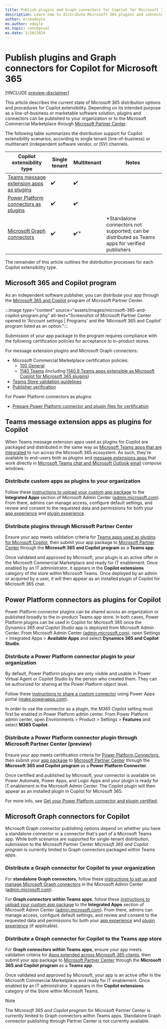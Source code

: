 ```yaml
---
title: Publish plugins and Graph connectors for Copilot for Microsoft 365
description: Learn how to distribute Microsoft 365 plugins and connectors to your organization or the Microsoft Commercial Marketplace.
author: erikadoyle
ms.author: edoyle
ms.topic: conceptual
ms.date: 5/20/2024
---
```

# Publish plugins and Graph connectors for Copilot for Microsoft 365

[!INCLUDE [preview-disclaimer](includes/preview-disclaimer.md)]

This article describes the current state of Microsoft 365 distribution options and procedures for Copilot extensibility. Depending on its intended purpose as a line-of-business or marketable software solution, plugins and connectors can be published to your organization or to the Microsoft Commercial Marketplace  through [Microsoft Partner Center](https://partner.microsoft.com).

The following table summarizes the distribution support for Copilot extensibility scenarios, according to single tenant (line-of-business) or multitenant (independent software vendor, or *ISV*) channels.

|Copilot extensibility type  | Single tenant  | Multitenant| Notes|
|----------|-----------|------------|-----------|
|[Teams message extension apps as plugins](#teams-message-extension-apps-as-plugins-for-copilot) | ✔️ |✔️||
|[Power Platform connectors as plugins](#power-platform-connectors-as-plugins-for-copilot)| ✔️|✔️||
|[Microsoft Graph connectors](#microsoft-graph-connectors-for-copilot)| ✔️| ✔️*| *Standalone connectors not supported; can be distributed as Teams apps for verified publishers|

The remainder of this article outlines the distribution processes for each Copilot extensibility type.

## Microsoft 365 and Copilot program

As an independent software publisher, you can distribute your app through the  [Microsoft 365 and Copilot](/partner-center/marketplace/why-publish) program of Microsoft Partner Center.

:::image type="content" source="assets/images/microsoft-365-and-copilot-program.png" alt-text="Screenshot of Microsoft Partner Center opened to 'Account settings | Programs' and the 'Microsoft 365 and Copilot' program listed as an option.":::

Submission of your app package to the program requires compliance with the following certification policies for acceptance to in-product stores.

For message extension plugins and Microsoft Graph connectors:

- Microsoft Commercial Marketplace certification policies:
  - [100 General](/legal/marketplace/certification-policies#100-general)
  - [1140 Teams](/legal/marketplace/certification-policies#1140-teams) (including [1140.9 Teams apps extensible as Microsoft Copilot for Microsoft 365 plugins](/legal/marketplace/certification-policies#11409-teams-apps-extensible-as-microsoft-365-copilot-plugin))
- [Teams Store validation guidelines](/microsoftteams/platform/concepts/deploy-and-publish/appsource/prepare/teams-store-validation-guidelines)
- [Publisher verification](/entra/identity-platform/publisher-verification-overview)

For Power Platform connectors as plugins:

- [Prepare Power Platform connector and plugin files for certification](/connectors/custom-connectors/certification-submission)

## Teams message extension apps as plugins for Copilot

When Teams message extension apps used as plugins for Copilot are packaged and distributed in the same way as [Microsoft Teams apps that are integrated](/microsoft-365/admin/manage/test-and-deploy-microsoft-365-apps) to run across the Microsoft 365 ecosystem. As such, they're available to end-users both as plugins and [message extensions apps](/microsoftteams/platform/m365-apps/extend-m365-teams-message-extension) that work directly in [Microsoft Teams chat and Microsoft Outlook email](/microsoftteams/platform/m365-apps/overview#personal-tabs-and-messaging-extensions-in-outlook-and-microsoft-365-app) compose windows.

### Distribute custom apps as plugins to your organization

Follow these [instructions to upload your custom app package](/microsoft-365/admin/manage/teams-apps-work-on-outlook-and-m365#upload-custom-teams-apps-that-work-on-outlook-and-the-microsoft-365-app) to the **Integrated Apps** section of Microsoft Admin Center ([admin.microsoft.com](https://admin.microsoft.com)). From there, admins can manage access, configure default settings, and review and consent to the requested data and permissions for both your [app experience](/microsoft-365/admin/manage/teams-apps-work-on-outlook-and-m365#how-to-manage-the-availability-of-an-app-in-your-organization) and [plugin experience](/microsoft-365/admin/manage/manage-plugins-for-copilot-in-integrated-apps).

### Distribute plugins through Microsoft Partner Center

Ensure your app meets validation criteria for [Teams apps used as plugins for Microsoft Copilot](/microsoftteams/platform/concepts/deploy-and-publish/appsource/prepare/teams-store-validation-guidelines#teams-apps-extensible-as-microsoft-365-copilot-plugin), then submit your app package to [Microsoft Partner Center](https://partner.microsoft.com) through the **Microsoft 365 and Copilot program** as a **Teams app**.

Once validated and approved by Microsoft, your plugin is an active offer in the Microsoft Commercial Marketplace and ready for IT enablement. Once enabled by an IT administrator, it appears in the **Copilot extensions** category of the store within Microsoft Teams. Once deployed by an admin or acquired by a user, it will then appear as an installed plugin of Copilot for Microsoft 365 chat.

## Power Platform connectors as plugins for Copilot

Power Platform connector plugins can be shared across an organization or published broadly to the in-product Teams app store. In both cases, Power Platform plugins can be used in Copilot for Microsoft 365 once the *Dynamics 365 and Copilot Studio* app is deployed from Microsoft Admin Center. From Microsoft Admin Center ([admin.microsoft.com](https://admin.microsoft.com)), open Settings > Integrated Apps > **Available Apps** and select **Dynamics 365 and Copilot Studio**.

### Distribute a Power Platform connector plugin to your organization

By default, Power Platform plugins are only visible and usable in Power Virtual Agent or Copilot Studio by the person who created them. They can be authorized for sharing at the Power Platform object level.

Follow these [instructions to share a custom connector](/connectors/custom-connectors/share) using Power Apps portal ([make.powerapps.com](https://make.powerapps.com/environments/customconnectors)).

In order to use the connector as a plugin, the *M365 Copilot* setting must first be enabled in Power Platform admin center. From Power Platform admin center, open Environments > Product > Settings > **Features** and select **M365 Copilot**.

### Distribute a Power Platform connector plugin through Microsoft Partner Center (preview)

Ensure your app meets certification criteria for [Power Platform Connectors](/connectors/custom-connectors/certification-submission), then submit your [app package](/connectors/custom-connectors/certification-submission#connector-and-plugin-packaging-guide) to [Microsoft Partner Center](https://partner.microsoft.com) through the **Microsoft 365 and Copilot program** as a **Power Platform Connector**.

Once certified and published by Microsoft, your connector is available on Power Automate, Power Apps, and Logic Apps and your plugin is ready for IT enablement in the Microsoft Admin Center. The Copilot plugin will then appear as an installed plugin in Copilot for Microsoft 365.

For more info, see [Get your Power Platform connector and plugin certified](/connectors/custom-connectors/submit-certification).

## Microsoft Graph connectors for Copilot

Microsoft Graph connector publishing options depend on whether you have a standalone connector or a connector that's part of a Microsoft Teams app. While both scenarios are supported for single-tenant distribution, submission to the Microsoft Partner Center *Microsoft 365 and Copilot program* is currently limited to Graph connectors packaged within Teams apps.

### Distribute a Graph connector for Copilot to your organization

For **standalone Graph connectors**, follow these [instructions to set up and manage Microsoft Graph connectors](/microsoftsearch/configure-connector) in the Microsoft Admin Center ([admin.microsoft.com](https://admin.microsoft.com)).

For **Graph connectors within Teams apps**, follow these [instructions to upload your custom app package](/microsoft-365/admin/manage/teams-apps-work-on-outlook-and-m365#upload-custom-teams-apps-that-work-on-outlook-and-the-microsoft-365-app) to the **Integrated Apps** section of Microsoft Admin Center ([admin.microsoft.com](https://admin.microsoft.com)). From there, admins can manage access, configure default settings, and review and consent to the requested data and permissions for both your [app experience](/microsoft-365/admin/manage/teams-apps-work-on-outlook-and-m365#how-to-manage-the-availability-of-an-app-in-your-organization) and [plugin experience](/microsoft-365/admin/manage/manage-plugins-for-copilot-in-integrated-apps) (if applicable).

### Distribute a Graph connector for Copilot to the Teams app store

For **Graph connectors within Teams apps**, ensure your app meets validation criteria for [Apps extended across Microsoft 365 clients](/microsoftteams/platform/concepts/deploy-and-publish/appsource/prepare/teams-store-validation-guidelines#apps-extended-across-microsoft-365-clients), then submit your app package to [Microsoft Partner Center](https://partner.microsoft.com) through the **Microsoft 365 and Copilot program** as a **Teams app**.

Once validated and approved by Microsoft, your app is an active offer in the Microsoft Commercial Marketplace and ready for IT enablement. Once enabled by an IT administrator, it appears in the **Copilot extensions** category of the Store within Microsoft Teams.

> [!NOTE]
> The *Microsoft 365 and Copilot program* for Microsoft Partner Center is currently limited to Graph connectors within Teams apps. Standalone Graph connector publishing through Partner Center is not currently available.
